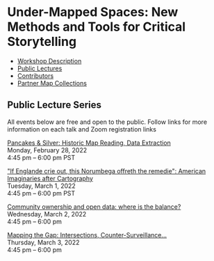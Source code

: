 # Under-Mapped Spaces: New Methods and Tools for Critical Storytelling

- [Workshop Description](workshop_description.md)  
- [Public Lectures](public_events.md)  
- [Contributors](bios.md)
- [Partner Map Collections](collections.md)  

## Public Lecture Series
All events below are free and open to the public. Follow links for more information on each talk and Zoom registration links

[Pancakes & Silver: Historic Map Reading, Data Extraction](public_events.md#public-lecture-1)  
Monday, February 28, 2022  
4:45 pm – 6:00 pm PST  

["If Englande crie out, this Norumbega offreth the remedie": American Imaginaries after Cartography](public_events.md#public-lecture-2)  
Tuesday, March 1, 2022   
4:45 pm – 6:00 pm PST  

[Community ownership and open data: where is the balance?](public_events.md#public-lecture-3)  
Wednesday, March 2, 2022  
4:45 pm – 6:00 pm  

[Mapping the Gap: Intersections, Counter-Surveillance...](public_events.md#public-lecture-4)  
Thursday, March 3, 2022  
4:45 pm – 6:00 pm  
